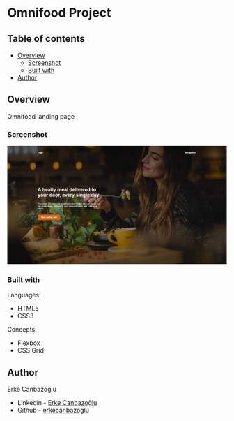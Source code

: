 # Omnifood Project

## Table of contents

- [Overview](#overview)
  - [Screenshot](#screenshot)
  - [Built with](#built-with)
- [Author](#author)

## Overview

Omnifood landing page

### Screenshot

![Design preview](./design/desktop-preview.png)

### Built with

Languages:

- HTML5
- CSS3

Concepts:

- Flexbox
- CSS Grid

## Author

Erke Canbazoğlu

- Linkedin - [Erke Canbazoğlu](https://www.linkedin.com/in/erkecanbazoglu/)
- Github - [erkecanbazoglu](https://github.com/erkecanbazoglu)
